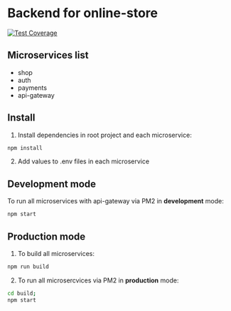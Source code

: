# Backend for online-store

[![Test Coverage](https://api.codeclimate.com/v1/badges/edf6c50239f33450ba88/test_coverage)](https://codeclimate.com/github/dosandk/online-store-backend/test_coverage)

## Microservices list

- shop
- auth
- payments
- api-gateway

## Install

1. Install dependencies in root project and each microservice:

```bash
npm install
```

2. Add values to .env files in each microservice

## Development mode

To run all microservices with api-gateway via PM2 in **development** mode:

```bash
npm start
```

## Production mode

1. To build all microservices:

```bash
npm run build
```

2. To run all microsercvices via PM2 in **production** mode:

```bash
cd build;
npm start
```
